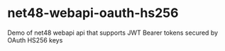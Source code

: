 # net48-webapi-oauth-hs256
Demo of net48 webapi api that supports JWT Bearer tokens secured by OAuth HS256 keys
